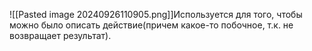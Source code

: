 ![[Pasted image 20240926110905.png]]Используется для того, чтобы можно было описать действие(причем какое-то побочное, т.к. не возвращает результат).